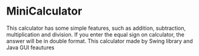 # MiniCalculator
This calculator has some simple features, such as addition, subtraction, multiplication and division. If you enter the equal sign on calculator, the answer will be in double format. This calculator made by Swing library and Java GUI feautures
